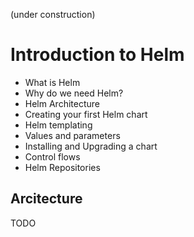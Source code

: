 (under construction)
# Introduction to Helm

- What is Helm
- Why do we need Helm?
- Helm Architecture
- Creating your first Helm chart 
- Helm templating
- Values and parameters
- Installing and Upgrading a chart
- Control flows
- Helm Repositories


## Arcitecture

TODO

